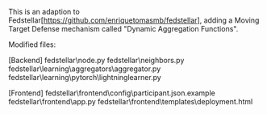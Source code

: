 This is an adaption to Fedstellar[https://github.com/enriquetomasmb/fedstellar], adding a Moving Target Defense mechanism called "Dynamic Aggregation Functions".

Modified files:

[Backend]
fedstellar\node.py
fedstellar\neighbors.py
fedstellar\learning\aggregators\aggregator.py
fedstellar\learning\pytorch\lightninglearner.py

[Frontend]
fedstellar\frontend\config\participant.json.example
fedstellar\frontend\app.py
fedstellar\frontend\templates\deployment.html